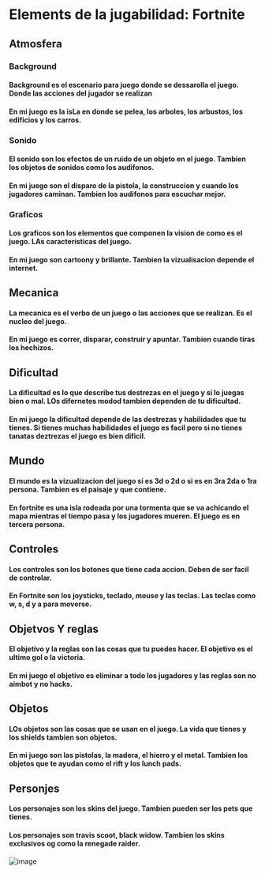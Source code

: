 # Elements de la jugabilidad: Fortnite 

## Atmosfera

### Background 
#### Background es el escenario para juego donde se dessarolla el juego. Donde las acciones del jugador se realizan 
#### En mi juego es la isLa en donde se pelea, los arboles, los arbustos, los edificios y los carros.

### Sonido 
#### El sonido son los efectos de un ruido de un objeto en el juego. Tambien los objetos de sonidos como los audifonos. 
#### En mi juego son el disparo de la pistola, la construccion y cuando los jugadores caminan. Tambien los audifonos para escuchar mejor.

### Graficos
#### Los graficos son los elementos que componen la vision de como es el juego. LAs caracteristicas del juego.
#### En mi juego son cartoony y brillante. Tambien la vizualisacion depende el internet.

## Mecanica
#### La mecanica es el verbo de un juego o las acciones que se realizan. Es el nucleo del juego. 
#### En mi juego es correr, disparar, construir y apuntar. Tambien cuando tiras los hechizos. 

## Dificultad 
#### La dificultad es lo que describe tus destrezas en el juego y si lo juegas bien o mal. LOs difernetes modod tambien dependen de tu dificultad.
#### En mi juego la dificultad depende de las destrezas y habilidades que tu tienes. Si tienes muchas habilidades el juego es facil pero si no tienes tanatas deztrezas el juego es bien dificil. 

## Mundo 
#### El mundo es la vizualizacion del juego si es 3d o 2d o si es en 3ra 2da o 1ra persona. Tambien es el paisaje y que contiene.
#### En fortnite es una isla rodeada por una tormenta que se va achicando el mapa mientras el tiempo pasa y los jugadores mueren. El juego es en tercera persona.

## Controles 
#### Los controles son los botones que tiene cada accion. Deben de ser facil de controlar. 
#### En Fortnite son los joysticks, teclado, mouse y las teclas. Las teclas como w, s, d y a para moverse.

## Objetvos Y reglas 
#### El objetivo y la reglas son las cosas que tu puedes hacer. El objetivo es el ultimo gol o la victoria.
#### En mi juego el objetivo es eliminar a todo los jugadores y las reglas son no aimbot y no hacks. 

## Objetos 
#### LOs objetos son las cosas que se usan en el juego. La vida que tienes y los shields tambien son objetos.
#### En mi juego son las pistolas, la madera, el hierro y el metal. Tambien los objetos que te ayudan como el rift y los lunch pads. 

## Personjes 
#### Los personajes son los skins del juego. Tambien pueden ser los pets que tienes.
#### Los personajes son travis scoot, black widow. Tambien los skins exclusivos og como la renegade raider.



![image](https://user-images.githubusercontent.com/93533107/141032714-69e128c7-473a-46d2-9429-01c5c66610bc.png)
